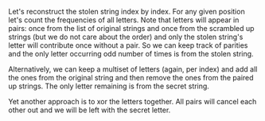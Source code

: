 Let's reconstruct the stolen string index by index.  For any given position let's count the frequencies of all letters.  Note that letters will appear in pairs: once from the list of original strings and once from the scrambled up strings (but we do not care about the order) and only the stolen string's letter will contribute once without a pair.  So we can keep track of parities and the only letter occurring odd number of times is from the stolen string.

Alternatively, we can keep a multiset of letters (again, per index) and add all the ones from the original string and then remove the ones from the paired up strings.  The only letter remaining is from the secret string.

Yet another approach is to xor the letters together.  All pairs will cancel each other out and we will be left with the secret letter.
